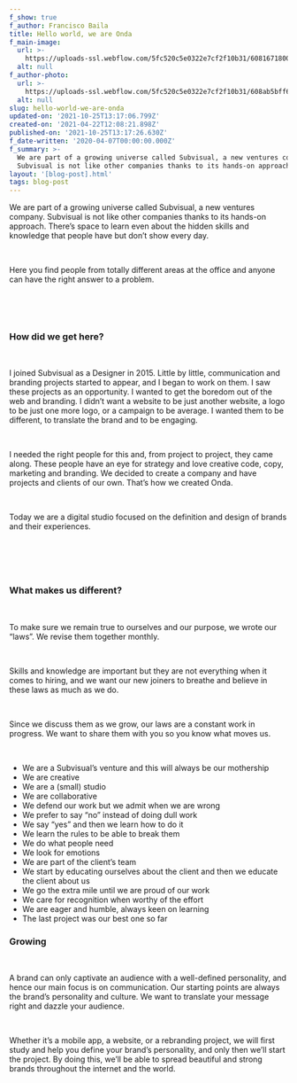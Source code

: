 ```yaml
---
f_show: true
f_author: Francisco Baila
title: Hello world, we are Onda
f_main-image:
  url: >-
    https://uploads-ssl.webflow.com/5fc520c5e0322e7cf2f10b31/60816718005fb67e06d5d833_1_Y9IdhhE9miqle78kcKroGg%402x.png
  alt: null
f_author-photo:
  url: >-
    https://uploads-ssl.webflow.com/5fc520c5e0322e7cf2f10b31/608ab5bff69e1382854e7230_Group%2064.png
  alt: null
slug: hello-world-we-are-onda
updated-on: '2021-10-25T13:17:06.799Z'
created-on: '2021-04-22T12:08:21.898Z'
published-on: '2021-10-25T13:17:26.630Z'
f_date-written: '2020-04-07T00:00:00.000Z'
f_summary: >-
  We are part of a growing universe called Subvisual, a new ventures company.
  Subvisual is not like other companies thanks to its hands-on approach.
layout: '[blog-post].html'
tags: blog-post
---
```


We are part of a growing universe called Subvisual, a new ventures company. Subvisual is not like other companies thanks to its hands-on approach. There’s space to learn even about the hidden skills and knowledge that people have but don’t show every day.

‍

Here you find people from totally different areas at the office and anyone can have the right answer to a problem.

‍

‍

### How did we get here?

‍

I joined Subvisual as a Designer in 2015. Little by little, communication and branding projects started to appear, and I began to work on them. I saw these projects as an opportunity. I wanted to get the boredom out of the web and branding. I didn’t want a website to be just another website, a logo to be just one more logo, or a campaign to be average. I wanted them to be different, to translate the brand and to be engaging.

‍

I needed the right people for this and, from project to project, they came along. These people have an eye for strategy and love creative code, copy, marketing and branding. We decided to create a company and have projects and clients of our own. That’s how we created Onda.

‍

Today we are a digital studio focused on the definition and design of brands and their experiences.

‍

### ‍

### What makes us different?

‍

To make sure we remain true to ourselves and our purpose, we wrote our “laws”. We revise them together monthly.

‍

Skills and knowledge are important but they are not everything when it comes to hiring, and we want our new joiners to breathe and believe in these laws as much as we do.

‍

Since we discuss them as we grow, our laws are a constant work in progress. We want to share them with you so you know what moves us.

‍

*   We are a Subvisual’s venture and this will always be our mothership
*   We are creative
*   We are a (small) studio
*   We are collaborative
*   We defend our work but we admit when we are wrong
*   We prefer to say “no” instead of doing dull work
*   We say “yes” and then we learn how to do it
*   We learn the rules to be able to break them
*   We do what people need
*   We look for emotions
*   We are part of the client’s team
*   We start by educating ourselves about the client and then we educate the client about us
*   We go the extra mile until we are proud of our work
*   We care for recognition when worthy of the effort
*   We are eager and humble, always keen on learning
*   The last project was our best one so far

### Growing

‍

A brand can only captivate an audience with a well-defined personality, and hence our main focus is on communication. Our starting points are always the brand’s personality and culture. We want to translate your message right and dazzle your audience.

‍

Whether it’s a mobile app, a website, or a rebranding project, we will first study and help you define your brand’s personality, and only then we’ll start the project. By doing this, we’ll be able to spread beautiful and strong brands throughout the internet and the world.
